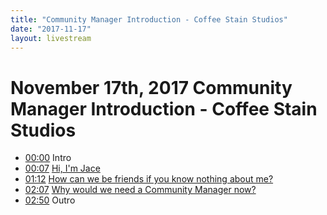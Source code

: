```yaml
---
title: "Community Manager Introduction - Coffee Stain Studios"
date: "2017-11-17"
layout: livestream
---
```

# November 17th, 2017 Community Manager Introduction - Coffee Stain Studios
* [00:00](https://youtu.be/6HZzPbgw3pg?t=0) Intro
* [00:07](https://youtu.be/6HZzPbgw3pg?t=7) [Hi, I'm Jace](./transcriptions/yt-6HZzPbgw3pg,7.16,72.16.md)
* [01:12](https://youtu.be/6HZzPbgw3pg?t=72) [How can we be friends if you know nothing about me?](./transcriptions/yt-6HZzPbgw3pg,72.16,127.08.md)
* [02:07](https://youtu.be/6HZzPbgw3pg?t=127) [Why would we need a Community Manager now?](./transcriptions/yt-6HZzPbgw3pg,127.08,170.16.md)
* [02:50](https://youtu.be/6HZzPbgw3pg?t=170) Outro
